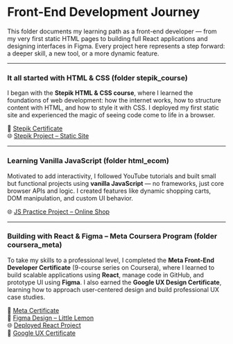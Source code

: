# Front-End Development Journey

This folder documents my learning path as a front-end developer — from my very first static HTML pages to building full React applications and designing interfaces in Figma. Every project here represents a step forward: a deeper skill, a new tool, or a more dynamic feature.

---

### It all started with HTML & CSS (folder stepik_course)

I began with the **Stepik HTML & CSS course**, where I learned the foundations of web development: how the internet works, how to structure content with HTML, and how to style it with CSS. I deployed my first static site and experienced the magic of seeing code come to life in a browser.

📜 [Stepik Certificate](https://stepik.org/cert/1665723)  
🌐 [Stepik Project – Static Site](https://stepikubereats.netlify.app)

---

### Learning Vanilla JavaScript (folder html_ecom)

Motivated to add interactivity, I followed YouTube tutorials and built small but functional projects using **vanilla JavaScript** — no frameworks, just core browser APIs and logic. I created features like dynamic shopping carts, DOM manipulation, and custom UI behavior.

🌐 [JS Practice Project – Online Shop](https://firstlilispetproject.netlify.app)

---

### Building with React & Figma – Meta Coursera Program (folder coursera_meta)

To take my skills to a professional level, I completed the **Meta Front-End Developer Certificate** (9-course series on Coursera), where I learned to build scalable applications using **React**, manage code in GitHub, and prototype UI using **Figma**.
I also earned the **Google UX Design Certificate**, learning how to approach user-centered design and build professional UX case studies.

📜 [Meta Certificate](https://www.coursera.org/account/accomplishments/specialization/4PQL8DECFASR)  
🎨 [Figma Design – Little Lemon](https://www.figma.com/design/Z7wCXnUGfZc2CdSxj8g1S8/Little-Lemon-Figma?node-id=9-426&t=wqzzs9r5uDuftoVw-1)  
🌐 [Deployed React Project](https://coursera-front-end-lb.netlify.app)  
📜 [Google UX Certificate](https://www.coursera.org/account/accomplishments/specialization/MMVQMUC8Z5PR)

